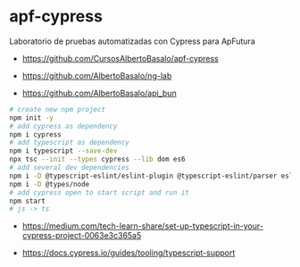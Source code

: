 # apf-cypress

Laboratorio de pruebas automatizadas con Cypress para ApFutura

- https://github.com/CursosAlbertoBasalo/apf-cypress

- https://github.com/AlbertoBasalo/ng-lab

- https://github.com/AlbertoBasalo/api_bun

```bash
# create new npm project
npm init -y
# add cypress as dependency
npm i cypress
# add typescript as dependency
npm i typescript --save-dev
npx tsc --init --types cypress --lib dom es6
# add several dev dependencies
npm i -D @typescript-eslint/eslint-plugin @typescript-eslint/parser eslint eslint-config-prettier eslint-plugin-prettier prettier
npm i -D @types/node
# add cypress open to start script and run it
npm start
# js -> ts
```

- https://medium.com/tech-learn-share/set-up-typescript-in-your-cypress-project-0063e3c365a5

- https://docs.cypress.io/guides/tooling/typescript-support
